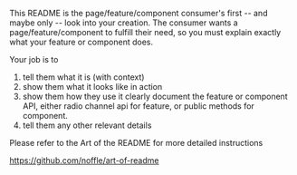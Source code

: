 This README is the page/feature/component consumer's first -- and maybe only -- look into your creation.
The consumer wants a page/feature/component to fulfill their need, so you must explain exactly what your feature or component does.

Your job is to

1) tell them what it is (with context)
2) show them what it looks like in action
3) show them how they use it
        clearly document the feature or component API, either radio channel api for feature, or public methods for component.
4) tell them any other relevant details


Please refer to the Art of the README for more detailed instructions

https://github.com/noffle/art-of-readme
